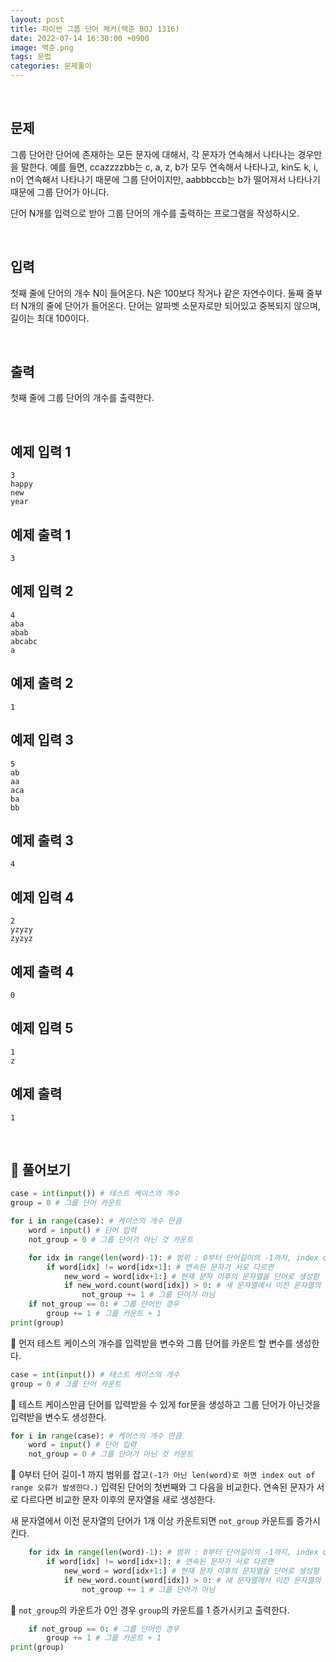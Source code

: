 ```yaml
---
layout: post
title: 파이썬 그룹 단어 체커(백준 BOJ 1316)
date: 2022-07-14 16:30:00 +0900
image: 백준.png
tags: 문법
categories: 문제풀이
---
```


<br>

## 문제

그룹 단어란 단어에 존재하는 모든 문자에 대해서, 각 문자가 연속해서 나타나는 경우만을 말한다. 예를 들면, ccazzzzbb는 c, a, z, b가 모두 연속해서 나타나고, kin도 k, i, n이 연속해서 나타나기 때문에 그룹 단어이지만, aabbbccb는 b가 떨어져서 나타나기 때문에 그룹 단어가 아니다.

단어 N개를 입력으로 받아 그룹 단어의 개수를 출력하는 프로그램을 작성하시오.

<br>

## 입력

첫째 줄에 단어의 개수 N이 들어온다. N은 100보다 작거나 같은 자연수이다. 둘째 줄부터 N개의 줄에 단어가 들어온다. 단어는 알파벳 소문자로만 되어있고 중복되지 않으며, 길이는 최대 100이다.

<br>

## 출력

첫째 줄에 그룹 단어의 개수를 출력한다.

<br>

## 예제 입력 1

```
3
happy
new
year
```

## 예제 출력 1

```
3
```

## 예제 입력 2

```
4
aba
abab
abcabc
a
```

## 예제 출력 2

```
1
```

## 예제 입력 3 

```
5
ab
aa
aca
ba
bb
```

## 예제 출력 3

```
4
```

## 예제 입력 4

```
2
yzyzy
zyzyz
```

## 예제 출력 4

```
0
```

## 예제 입력 5 

```
1
z
```

## 예제 출력 

```
1
```

<br>

## 📝 풀어보기

``` python
case = int(input()) # 테스트 케이스의 개수
group = 0 # 그룹 단어 카운트

for i in range(case): # 케이스의 개수 만큼
    word = input() # 단어 입력
    not_group = 0 # 그룹 단어가 아닌 것 카운트

    for idx in range(len(word)-1): # 범위 : 0부터 단어길이의 -1까지, index out of range 방지
        if word[idx] != word[idx+1]: # 연속된 문자가 서로 다르면
            new_word = word[idx+1:] # 현재 문자 이후의 문자열을 단어로 생성함
            if new_word.count(word[idx]) > 0: # 새 문자열에서 이전 문자열의 단어가 1개이상 카운트되면
                not_group += 1 # 그룹 단어가 아님
    if not_group == 0: # 그룹 단어인 경우
        group += 1 # 그룹 카운트 + 1
print(group)
```

📌 먼저 테스트 케이스의 개수를 입력받을 변수와 그룹 단어를 카운트 할 변수를 생성한다.

``` python
case = int(input()) # 테스트 케이스의 개수
group = 0 # 그룹 단어 카운트
```

📌 테스트 케이스만큼 단어를 입력받을 수 있게 for문을 생성하고 그룹 단어가 아닌것을 입력받을 변수도 생성한다.

``` python
for i in range(case): # 케이스의 개수 만큼
    word = input() # 단어 입력
    not_group = 0 # 그룹 단어가 아닌 것 카운트
```

📌 0부터 단어 길이-1 까지 범위를 잡고`(-1가 아닌 len(word)로 하면 index out of range 오류가 발생한다.)` 입력된 단어의 첫번째와 그 다음을 비교한다. 연속된 문자가 서로 다르다면 비교한 문자 이후의 문자열을 새로 생성한다. 

새 문자열에서 이전 문자열의 단어가 1개 이상 카운트되면 `not_group` 카운트를 증가시킨다.

``` python
    for idx in range(len(word)-1): # 범위 : 0부터 단어길이의 -1까지, index out of range 방지
        if word[idx] != word[idx+1]: # 연속된 문자가 서로 다르면
            new_word = word[idx+1:] # 현재 문자 이후의 문자열을 단어로 생성함
            if new_word.count(word[idx]) > 0: # 새 문자열에서 이전 문자열의 단어가 1개이상 카운트되면
                not_group += 1 # 그룹 단어가 아님
```

📌 `not_group`의 카운트가 0인 경우 `group`의 카운트를 1 증가시키고 출력한다.

``` python
    if not_group == 0: # 그룹 단어인 경우
        group += 1 # 그룹 카운트 + 1
print(group)
```

